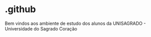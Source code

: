 # .github
Bem vindos aos ambiente de estudo dos alunos da UNISAGRADO - Universidade do Sagrado Coração
